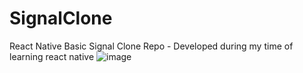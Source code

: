 # SignalClone
React Native Basic Signal Clone Repo - Developed during my time of learning react native
![image](https://github.com/user-attachments/assets/512a6cad-a7f9-4769-a389-e07573ff79a6)
